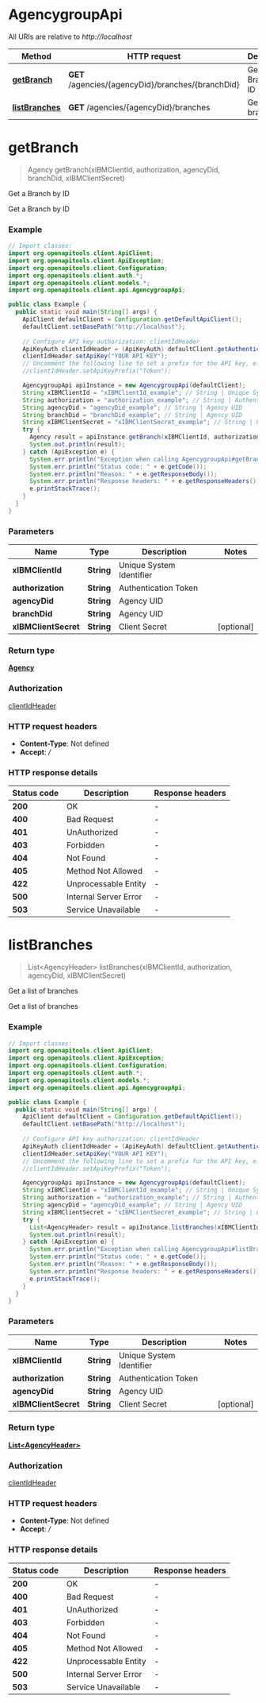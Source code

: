 # AgencygroupApi

All URIs are relative to *http://localhost*

| Method | HTTP request | Description |
|------------- | ------------- | -------------|
| [**getBranch**](AgencygroupApi.md#getBranch) | **GET** /agencies/{agencyDid}/branches/{branchDid} | Get a Branch by ID |
| [**listBranches**](AgencygroupApi.md#listBranches) | **GET** /agencies/{agencyDid}/branches | Get a list of branches |


<a id="getBranch"></a>
# **getBranch**
> Agency getBranch(xIBMClientId, authorization, agencyDid, branchDid, xIBMClientSecret)

Get a Branch by ID

Get a Branch by ID

### Example
```java
// Import classes:
import org.openapitools.client.ApiClient;
import org.openapitools.client.ApiException;
import org.openapitools.client.Configuration;
import org.openapitools.client.auth.*;
import org.openapitools.client.models.*;
import org.openapitools.client.api.AgencygroupApi;

public class Example {
  public static void main(String[] args) {
    ApiClient defaultClient = Configuration.getDefaultApiClient();
    defaultClient.setBasePath("http://localhost");
    
    // Configure API key authorization: clientIdHeader
    ApiKeyAuth clientIdHeader = (ApiKeyAuth) defaultClient.getAuthentication("clientIdHeader");
    clientIdHeader.setApiKey("YOUR API KEY");
    // Uncomment the following line to set a prefix for the API key, e.g. "Token" (defaults to null)
    //clientIdHeader.setApiKeyPrefix("Token");

    AgencygroupApi apiInstance = new AgencygroupApi(defaultClient);
    String xIBMClientId = "xIBMClientId_example"; // String | Unique System Identifier
    String authorization = "authorization_example"; // String | Authentication Token
    String agencyDid = "agencyDid_example"; // String | Agency UID
    String branchDid = "branchDid_example"; // String | Agency UID
    String xIBMClientSecret = "xIBMClientSecret_example"; // String | Client Secret
    try {
      Agency result = apiInstance.getBranch(xIBMClientId, authorization, agencyDid, branchDid, xIBMClientSecret);
      System.out.println(result);
    } catch (ApiException e) {
      System.err.println("Exception when calling AgencygroupApi#getBranch");
      System.err.println("Status code: " + e.getCode());
      System.err.println("Reason: " + e.getResponseBody());
      System.err.println("Response headers: " + e.getResponseHeaders());
      e.printStackTrace();
    }
  }
}
```

### Parameters

| Name | Type | Description  | Notes |
|------------- | ------------- | ------------- | -------------|
| **xIBMClientId** | **String**| Unique System Identifier | |
| **authorization** | **String**| Authentication Token | |
| **agencyDid** | **String**| Agency UID | |
| **branchDid** | **String**| Agency UID | |
| **xIBMClientSecret** | **String**| Client Secret | [optional] |

### Return type

[**Agency**](Agency.md)

### Authorization

[clientIdHeader](../README.md#clientIdHeader)

### HTTP request headers

 - **Content-Type**: Not defined
 - **Accept**: */*

### HTTP response details
| Status code | Description | Response headers |
|-------------|-------------|------------------|
| **200** | OK |  -  |
| **400** | Bad Request |  -  |
| **401** | UnAuthorized |  -  |
| **403** | Forbidden |  -  |
| **404** | Not Found |  -  |
| **405** | Method Not Allowed |  -  |
| **422** | Unprocessable Entity |  -  |
| **500** | Internal Server Error |  -  |
| **503** | Service Unavailable |  -  |

<a id="listBranches"></a>
# **listBranches**
> List&lt;AgencyHeader&gt; listBranches(xIBMClientId, authorization, agencyDid, xIBMClientSecret)

Get a list of branches

Get a list of branches

### Example
```java
// Import classes:
import org.openapitools.client.ApiClient;
import org.openapitools.client.ApiException;
import org.openapitools.client.Configuration;
import org.openapitools.client.auth.*;
import org.openapitools.client.models.*;
import org.openapitools.client.api.AgencygroupApi;

public class Example {
  public static void main(String[] args) {
    ApiClient defaultClient = Configuration.getDefaultApiClient();
    defaultClient.setBasePath("http://localhost");
    
    // Configure API key authorization: clientIdHeader
    ApiKeyAuth clientIdHeader = (ApiKeyAuth) defaultClient.getAuthentication("clientIdHeader");
    clientIdHeader.setApiKey("YOUR API KEY");
    // Uncomment the following line to set a prefix for the API key, e.g. "Token" (defaults to null)
    //clientIdHeader.setApiKeyPrefix("Token");

    AgencygroupApi apiInstance = new AgencygroupApi(defaultClient);
    String xIBMClientId = "xIBMClientId_example"; // String | Unique System Identifier
    String authorization = "authorization_example"; // String | Authentication Token
    String agencyDid = "agencyDid_example"; // String | Agency UID
    String xIBMClientSecret = "xIBMClientSecret_example"; // String | Client Secret
    try {
      List<AgencyHeader> result = apiInstance.listBranches(xIBMClientId, authorization, agencyDid, xIBMClientSecret);
      System.out.println(result);
    } catch (ApiException e) {
      System.err.println("Exception when calling AgencygroupApi#listBranches");
      System.err.println("Status code: " + e.getCode());
      System.err.println("Reason: " + e.getResponseBody());
      System.err.println("Response headers: " + e.getResponseHeaders());
      e.printStackTrace();
    }
  }
}
```

### Parameters

| Name | Type | Description  | Notes |
|------------- | ------------- | ------------- | -------------|
| **xIBMClientId** | **String**| Unique System Identifier | |
| **authorization** | **String**| Authentication Token | |
| **agencyDid** | **String**| Agency UID | |
| **xIBMClientSecret** | **String**| Client Secret | [optional] |

### Return type

[**List&lt;AgencyHeader&gt;**](AgencyHeader.md)

### Authorization

[clientIdHeader](../README.md#clientIdHeader)

### HTTP request headers

 - **Content-Type**: Not defined
 - **Accept**: */*

### HTTP response details
| Status code | Description | Response headers |
|-------------|-------------|------------------|
| **200** | OK |  -  |
| **400** | Bad Request |  -  |
| **401** | UnAuthorized |  -  |
| **403** | Forbidden |  -  |
| **404** | Not Found |  -  |
| **405** | Method Not Allowed |  -  |
| **422** | Unprocessable Entity |  -  |
| **500** | Internal Server Error |  -  |
| **503** | Service Unavailable |  -  |

